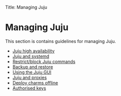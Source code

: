 Title: Managing Juju


# Managing Juju

This section is contains guidelines for managing Juju. 

- [Juju high availability](./juju-ha.html)
- [Juju and systemd](./juju-systemd.html)
- [Restrict/block Juju commands](./juju-block.html)
- [Backup and restore](./juju-backup-restore.html)
- [Using the Juju GUI](./juju-gui-management.html)
- [Juju and proxies](./juju-proxies.html)
- [Deploy charms offline](./juju-offline-charms.html)
- [Authorised keys](./juju-authorised-keys.html)
